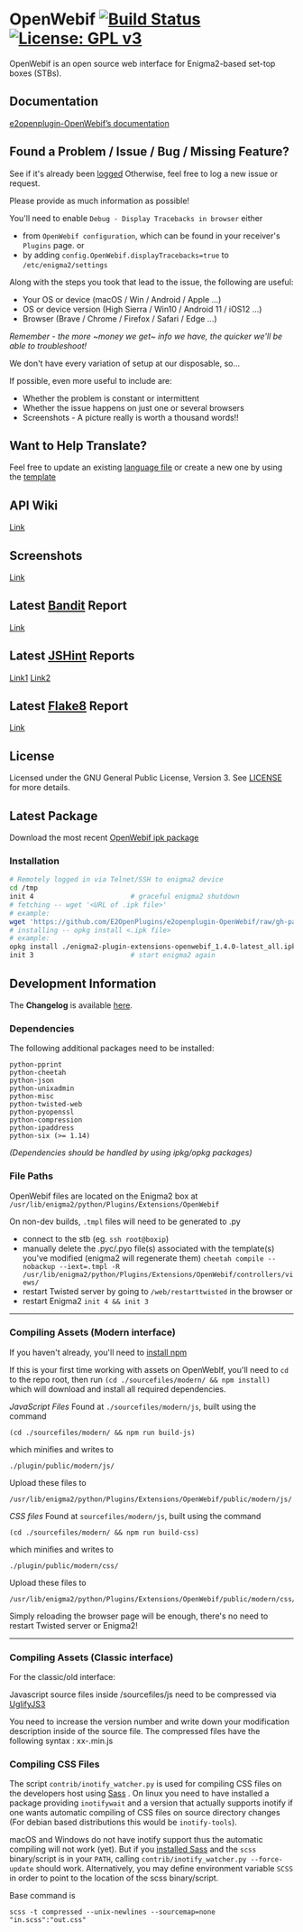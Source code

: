 OpenWebif [![Build Status](https://travis-ci.org/OpenVisionE2/OpenWebif.svg?branch=master)](https://travis-ci.org/OpenVisionE2/OpenWebif) [![License: GPL v3](https://img.shields.io/badge/License-GPLv3-blue.svg)](https://www.gnu.org/licenses/gpl-3.0)
=========
OpenWebif is an open source web interface for Enigma2-based set-top boxes (STBs).

## Documentation
[e2openplugin-OpenWebif’s documentation](https://e2openplugins.github.io/e2openplugin-OpenWebif/)

## Found a Problem / Issue / Bug / Missing Feature?
See if it's already been [logged](https://github.com/E2OpenPlugins/e2openplugin-OpenWebif/issues)
Otherwise, feel free to log a new issue or request.

Please provide as much information as possible!

You'll need to enable `Debug - Display Tracebacks in browser` either
- from `OpenWebif configuration`, which can be found in your receiver's `Plugins` page.
or 
- by adding `config.OpenWebif.displayTracebacks=true` to `/etc/enigma2/settings`

Along with the steps you took that lead to the issue, the following are useful:
- Your OS or device (macOS / Win / Android / Apple ...)
- OS or device version (High Sierra / Win10 / Android 11 / iOS12 ...)
- Browser (Brave / Chrome / Firefox / Safari / Edge ...)

*Remember - the more ~money we get~ info we have, the quicker we'll be able to troubleshoot!*

We don't have every variation of setup at our disposable, so...

If possible, even more useful to include are:
- Whether the problem is constant or intermittent
- Whether the issue happens on just one or several browsers
- Screenshots - A picture really is worth a thousand words!!

## Want to Help Translate?
Feel free to update an existing [language file](locale/) or create a new one by using
the [template](locale/OpenWebif.pot)

## API Wiki
[Link](https://github.com/E2OpenPlugins/e2openplugin-OpenWebif/wiki/OpenWebif-API-documentation)

## Screenshots
[Link](screenshots/SCREENSHOTS.md)

## Latest [Bandit](https://wiki.openstack.org/wiki/Security/Projects/Bandit) Report
[Link](https://e2openplugins.github.io/e2openplugin-OpenWebif/bandit.html) 

## Latest [JSHint](http://jshint.com/) Reports
[Link1](https://e2openplugins.github.io/e2openplugin-OpenWebif/jshint1_report.txt)
[Link2](https://e2openplugins.github.io/e2openplugin-OpenWebif/jshint2_report.txt)

## Latest [Flake8](http://flake8.pycqa.org/) Report
[Link](https://e2openplugins.github.io/e2openplugin-OpenWebif/flake8_report.txt)

## License
Licensed under the GNU General Public License, Version 3. See [LICENSE](LICENSE.txt) for more details.

## Latest Package

Download the most recent [OpenWebif ipk package](https://github.com/E2OpenPlugins/e2openplugin-OpenWebif/tree/gh-pages)

### Installation

```bash
# Remotely logged in via Telnet/SSH to enigma2 device
cd /tmp
init 4                        # graceful enigma2 shutdown
# fetching -- wget '<URL of .ipk file>'
# example:
wget 'https://github.com/E2OpenPlugins/e2openplugin-OpenWebif/raw/gh-pages/enigma2-plugin-extensions-openwebif_1.4.0-latest_all.ipk'
# installing -- opkg install <.ipk file>
# example:
opkg install ./enigma2-plugin-extensions-openwebif_1.4.0-latest_all.ipk
init 3                        # start enigma2 again
```

## Development Information

The **Changelog** is available [here](CHANGES.md).

### Dependencies
The following additional packages need to be installed:

    python-pprint
    python-cheetah
    python-json
    python-unixadmin
    python-misc
    python-twisted-web
    python-pyopenssl
    python-compression
    python-ipaddress
	python-six (>= 1.14)

_(Dependencies should be handled by using ipkg/opkg packages)_

### File Paths ###
OpenWebif files are located on the Enigma2 box at `/usr/lib/enigma2/python/Plugins/Extensions/OpenWebif`

On non-dev builds, `.tmpl` files will need to be generated to .py 
- connect to the stb (eg. `ssh root@boxip`)
- manually delete the .pyc/.pyo file(s) associated with the 
  template(s) you've modified (enigma2 will regenerate them)
`cheetah compile --nobackup --iext=.tmpl -R /usr/lib/enigma2/python/Plugins/Extensions/OpenWebif/controllers/views/`
- restart Twisted server by going to `/web/restarttwisted` in the browser
or
- restart Enigma2 `init 4 && init 3`

---

### Compiling Assets (Modern interface)

If you haven't already, you'll need to [install npm](https://www.npmjs.com/get-npm)

If this is your first time working with assets on OpenWebIf, you'll
need to `cd` to the repo root, then run
`(cd ./sourcefiles/modern/ && npm install)`
which will download and install all required dependencies.

*JavaScript Files*
Found at `./sourcefiles/modern/js`, built using the command
```
(cd ./sourcefiles/modern/ && npm run build-js)
```
which minifies and writes to
```
./plugin/public/modern/js/
```
Upload these files to 
```
/usr/lib/enigma2/python/Plugins/Extensions/OpenWebif/public/modern/js/
```

*CSS files*
Found at `sourcefiles/modern/js`, built using the command
```
(cd ./sourcefiles/modern/ && npm run build-css)
```
which minifies and writes to
```
./plugin/public/modern/css/
```
Upload these files to 
```
/usr/lib/enigma2/python/Plugins/Extensions/OpenWebif/public/modern/css/
```

Simply reloading the browser page will be enough, there's no need to restart 
Twisted server or Enigma2!

---

### Compiling Assets (Classic interface)

For the classic/old interface:

Javascript source files inside 
/sourcefiles/js need to be compressed via [UglifyJS3](https://skalman.github.io/UglifyJS-online/)

You need to increase the version number and write down your modification 
description inside of the source file.
The compressed files have the following syntax : xx-<version>.min.js

### Compiling CSS Files

The script `contrib/inotify_watcher.py` is used for compiling CSS files on
the developers host using [Sass](https://sass-lang.com/) . On linux you need to
have installed a package providing  `inotifywait` and a version that actually
supports inotify if one wants automatic compiling of CSS files on source
directory changes (For debian based distributions this would be `inotify-tools`).

macOS and Windows do not have inotify support thus the automatic compiling will
not work (yet). But if you [installed Sass](https://sass-lang.com/install) and
the `scss` binary/script is in your `PATH`, calling
`contrib/inotify_watcher.py --force-update` should work.
Alternatively, you may define environment variable `SCSS` in order to point to
the location of the scss binary/script.

Base command is

    scss -t compressed --unix-newlines --sourcemap=none "in.scss":"out.css"
